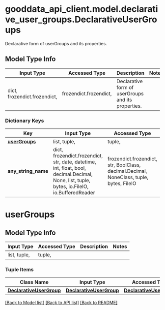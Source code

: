 # gooddata_api_client.model.declarative_user_groups.DeclarativeUserGroups

Declarative form of userGroups and its properties.

## Model Type Info
Input Type | Accessed Type | Description | Notes
------------ | ------------- | ------------- | -------------
dict, frozendict.frozendict,  | frozendict.frozendict,  | Declarative form of userGroups and its properties. | 

### Dictionary Keys
Key | Input Type | Accessed Type | Description | Notes
------------ | ------------- | ------------- | ------------- | -------------
**[userGroups](#userGroups)** | list, tuple,  | tuple,  |  | 
**any_string_name** | dict, frozendict.frozendict, str, date, datetime, int, float, bool, decimal.Decimal, None, list, tuple, bytes, io.FileIO, io.BufferedReader | frozendict.frozendict, str, BoolClass, decimal.Decimal, NoneClass, tuple, bytes, FileIO | any string name can be used but the value must be the correct type | [optional]

# userGroups

## Model Type Info
Input Type | Accessed Type | Description | Notes
------------ | ------------- | ------------- | -------------
list, tuple,  | tuple,  |  | 

### Tuple Items
Class Name | Input Type | Accessed Type | Description | Notes
------------- | ------------- | ------------- | ------------- | -------------
[**DeclarativeUserGroup**](DeclarativeUserGroup.md) | [**DeclarativeUserGroup**](DeclarativeUserGroup.md) | [**DeclarativeUserGroup**](DeclarativeUserGroup.md) |  | 

[[Back to Model list]](../../README.md#documentation-for-models) [[Back to API list]](../../README.md#documentation-for-api-endpoints) [[Back to README]](../../README.md)

